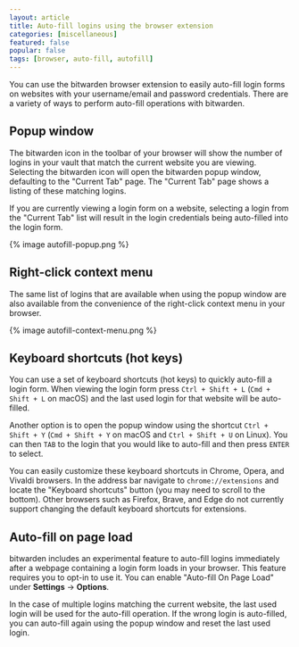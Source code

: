 ```yaml
---
layout: article
title: Auto-fill logins using the browser extension
categories: [miscellaneous]
featured: false
popular: false
tags: [browser, auto-fill, autofill]
---
```


You can use the bitwarden browser extension to easily auto-fill login forms on websites with your username/email and password credentials. There are a variety of ways to perform auto-fill operations with bitwarden.

## Popup window

The bitwarden icon in the toolbar of your browser will show the number of logins in your vault that match the current website you are viewing. Selecting the bitwarden icon will open the bitwarden popup window, defaulting to the "Current Tab" page. The "Current Tab" page shows a listing of these matching logins.

If you are currently viewing a login form on a website, selecting a login from the "Current Tab" list will result in the login credentials being auto-filled into the login form.

{% image autofill-popup.png %}

## Right-click context menu

The same list of logins that are available when using the popup window are also available from the convenience of the right-click context menu in your browser.

{% image autofill-context-menu.png %}

## Keyboard shortcuts (hot keys)

You can use a set of keyboard shortcuts (hot keys) to quickly auto-fill a login form. When viewing the login form press `Ctrl + Shift + L` (`Cmd + Shift + L` on macOS) and the last used login for that website will be auto-filled.

Another option is to open the popup window using the shortcut `Ctrl + Shift + Y` (`Cmd + Shift + Y` on macOS and `Ctrl + Shift + U` on Linux). You can then `TAB` to the login that you would like to auto-fill and then press `ENTER` to select.

You can easily customize these keyboard shortcuts in Chrome, Opera, and Vivaldi browsers. In the address bar navigate to `chrome://extensions` and locate the "Keyboard shortcuts" button (you may need to scroll to the bottom). Other browsers such as Firefox, Brave, and Edge do not currently support changing the default keyboard shortcuts for extensions.

## Auto-fill on page load

bitwarden includes an experimental feature to auto-fill logins immediately after a webpage containing a login form loads in your browser. This feature requires you to opt-in to use it. You can enable "Auto-fill On Page Load" under **Settings** &rarr; **Options**.

In the case of multiple logins matching the current website, the last used login will be used for the auto-fill operation. If the wrong login is auto-filled, you can auto-fill again using the popup window and reset the last used login.
